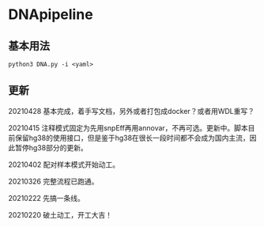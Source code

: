 # DNApipeline



## 基本用法

```
python3 DNA.py -i <yaml>
```


## 更新
20210428 基本完成，着手写文档，另外或者打包成docker？或者用WDL重写？

20210415 注释模式固定为先用snpEff再用annovar，不再可选。更新中。脚本目前保留hg38的使用接口，但是鉴于hg38在很长一段时间都不会成为国内主流，因此暂停hg38部分的更新。

20210402 配对样本模式开始动工。

20210326 完整流程已跑通。

20210222 先搞一条线。

20210220 破土动工，开工大吉！